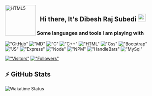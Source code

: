 <img align="left" alt="HTML5" width="100px" src="./assets/memogies/GitHub.gif" />  

## &nbsp; Hi there, It's __Dibesh Raj Subedi__  <img src="https://media.giphy.com/media/hvRJCLFzcasrR4ia7z/giphy.gif" width="25px">

### Some languages and tools I am playing with

!["GitHub"](https://img.shields.io/badge/GitHub-100000?style=for-the-badge&logo=github&logoColor=white)
!["MD"](https://img.shields.io/badge/Markdown-000000?style=for-the-badge&logo=markdown&logoColor=white)
!["C"](https://img.shields.io/badge/C-00599C?style=for-the-badge&logo=c&logoColor=white)
!["C++"](https://img.shields.io/badge/C%2B%2B-00599C?style=for-the-badge&logo=c%2B%2B&logoColor=white)
!["HTML"](https://img.shields.io/badge/HTML5-E34F26?style=for-the-badge&logo=html5&logoColor=white)
!["Css"](https://img.shields.io/badge/CSS3-1572B6?style=for-the-badge&logo=css3&logoColor=white)
!["Bootstrap"](https://img.shields.io/badge/Bootstrap-563D7C?style=for-the-badge&logo=bootstrap&logoColor=white)
!["JS"](https://img.shields.io/badge/JavaScript-F7DF1E?style=for-the-badge&logo=javascript&logoColor=black)
!["Express"](https://img.shields.io/badge/Express.js-404D59?style=for-the-badge)
!["Node"](https://img.shields.io/badge/Node.js-43853D?style=for-the-badge&logo=node.js&logoColor=white)
!["NPM"](https://img.shields.io/badge/NPM-CB3837?style=for-the-badge&logo=npm&logoColor=white)
!["HandleBars"](https://img.shields.io/badge/Handlebars.JS-FDB22A?style=for-the-badge&logoColor=white)
!["MySql"](https://img.shields.io/badge/MySQL-00000F?style=for-the-badge&logo=mysql&logoColor=white)

[!["Visitors"](https://visitor-badge.laobi.icu/badge?page_id=itSubeDibesh.itSubeDibesh)](https://github.com/itSubeDibesh)
[!["Followers"](https://img.shields.io/github/followers/itSubeDibesh?label=Follow&style=social)](https://github.com/itSubeDibesh)

## __:zap: GitHub Stats__
![Wakatime Status](https://github-readme-stats.itsubedibesh.vercel.app/api/wakatime?username=itSubeDibesh)
